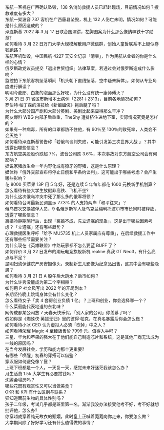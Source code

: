东航一客机在广西确认坠毁，138 名消防救援人员已赶赴现场，目前情况如何？搜救难度有多大？  
东航一架波音 737 客机在广西藤县坠毁，机上 132 人伤亡未明，情况如何？可能是什么原因造成的？  
泽连斯基 2022 年 3 月 17 日联合国演讲，左胸图案为什么那么像纳粹铁十字勋章?  
如何看待 3 月 22 日万门大学大规模解散用户微信群，创始人童哲联系不上疑似卷钱跑路？  
东航客机坠毁，中国民航 4227 天安全记录「清零」，作为民航从业者的你是什么样的心情？  
俄罗斯政党议员提交「退出世贸组织」法律草案，若通过会对俄罗斯造成什么影响？  
监控拍下东航客机坠落瞬间「机头朝下直线坠落，空中疑未解体」，如何从专业角度进行解读？  
明明今麦郎、白象的泡面那么好吃，为什么没有统一康师傅火？  
3 月 21 日 31 省区市新增本土病例「2281＋2313」，目前各地情况如何？  
罗伯特·帕丁森的演技给《新蝙蝠侠》拖后腿了吗？  
为什么大部分国产剧和大部分英剧、美剧比起来显得那么干净？  
网友爆料 WBG 内部矛盾重重，TheShy 遭排挤住进地下室，实际情况究竟是怎样的？  
如果有一种病毒，所有的口罩都防不住他，有 90％至 100％的致死率，人类会不会灭绝？  
如何看待泽连斯基警告称「若俄乌谈判失败，可能引发第三次世界大战 」？其中透露出哪些信息？  
东方航空美股股价跌超 7%，波音公司跌 3.6%，本次事故对东方航空公司会有何影响？  
据说家猪放生会一年内野化成有獠牙的野猪，这是什么原理？  
媒体称「俄外交部宣布将停止日俄和平条约谈判」，这可能出于哪些考虑？会产生哪些影响？  
花 8000 买苹果 13P 用 5 年好，还是连续 5 年每年都花 1600 元换新手机划算？  
怎么看待有些大学生放假非高铁、飞机不坐?  
为什么这次俄乌冲突中死了那么多的俄军将领？  
如何看待台湾最新民调显示 77.3% 的人支持两岸「和平往来」？  
俄乌首次交换被俘人员，9 名俄罗斯军人及乌克兰梅利托波尔市市长同时被释放，透露了哪些信息？  
离婚冷静期施行后，出现「离婚不成，先立遗嘱的现象」，这是出于哪些因素考虑？「立遗嘱」还有哪些趋势？  
心理救援医生呼吁「给予 MU5735 机上人员家属应有尊重」，在后续救援工作中还有哪些细节需要关注？  
为什么现在《英雄联盟》中路玩家都不怎么要蓝 BUFF 了？  
如何评价 3 月 22 日发布的潮玩电竞旗舰新机 realme 真我 GT Neo3，有什么亮点与不足？  
昆明妇幼保健院产房安摄像头，录制新生儿影像为纪念品出售，这其中会有哪些隐患？  
如何看待 3 月 21 日 A 股午后大跳水？后市如何？  
为什么许秀没能成为第二个李相赫？  
如何用 P 社文风写出 2022 年的开局剧本？  
长期坚持晚上跳绳身体会有什么变化？  
怎么看待女子「卖 4 套房创业负债 1 亿」？上班和创业，你会选择哪一个？  
什么菜最能代表地道的东北味？  
网传成都某公司放 7 天春天快乐假，「别人家的公司」你羡慕了吗？  
假如你是《蜘蛛侠·英雄无归》里的彼得·帕克，在真名暴露后你会怎么做？  
如何看待小冰 CEO 认为虚拟人必须「砍掉」中之人？  
如何看待荣耀 Magic 4 至臻版售价 7999 元，值得入手吗？  
三星、华为和苹果的强大在于他们能自己制造芯片和系统，这是其他厂商无法成为一线的原因吗？  
在当今发展社会，学历和能力那个更重要?  
有哪些「唤醒」初春的穿搭可以借鉴？  
穿汉服如何避免像丫鬟？  
上班下班都是一个人，一天复一天，感觉未来好迷茫我该怎么办？  
月生活费 1.5k 大学生有必要攒钱吗？  
沈腾会塌房吗？  
哪些花既有观赏性又可以当做美食？  
OKR 和 KPI 有什么区别与联系？  
猫知道面前生物的具体性别吗？  
孩子二年级，考试几乎都是班里第一名，渐渐我没办法接受他考不好，考不好就想批评他，怎么办?  
你穿越成穿着纯元故衣的甄嬛，此时皇上正喊着菀菀向你走来，你要怎么做？  
大学期间除了好好学习还有什么值得做的事情？  
